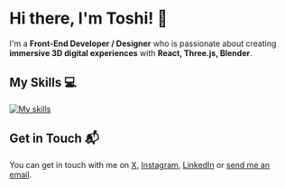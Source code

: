 # Hi there, I'm Toshi! 👋

<!--
![Banner Image](your_banner_image_url_here)
-->
 
I'm a **Front-End Developer / Designer** who is passionate about creating **immersive 3D digital experiences** with **React, Three.js, Blender**. 

## My Skills 💻 

[![My skills](https://skillicons.dev/icons?i=html,css,js,threejs,tailwind,react,cpp,blender,unreal,arduino)](https://skillicons.dev)

<!--
## Featured Projects 🚀

### [Portfolio website](project_1_link)

![Project 1 Screenshot](project_1_screenshot_url)

**[Project 1 Title]** is a **[brief project description]** built with **[technologies used]**. This project demonstrates my ability to **[skills demonstrated by the project]**. You can check out the repository [here](project_1_repository_link).

### [OBJECT Rotterdam](project_2_link)

![Project 2 Screenshot](project_2_screenshot_url)

**[Project 2 Title]** is a **[brief project description]** built with **[technologies used]**. This project showcases my skills in **[skills demonstrated by the project]**. You can check out the repository [here](project_2_repository_link).

-->

## Get in Touch 📬

You can get in touch with me on [X](https://x.com/toshihito_endo), [Instagram](https://www.instagram.com/toshihitoendo/), [LinkedIn](https://www.linkedin.com/in/toshihito-endo-a68a82172/) or [send me an email](toshihito.endo@gmail.com).
